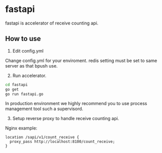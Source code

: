 # fastapi

fastapi is accelerator of receive counting api.

## How to use

1. Edit config.yml

Change config.yml for your enviroment.
redis setting must be set to same server as that bpush use.

2. Run accelerator.

```bash
cd fastapi
go get
go run fastapi.go
```

In production environment we highly recommend you to use process management tool such a supervisord.

3. Setup reverse proxy to handle receive counting api.

Nginx example:

```nginx
location /sapi/v1/count_receive {
  proxy_pass http://localhost:8100/count_receive;
}
```

